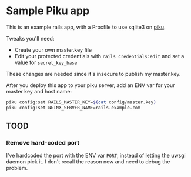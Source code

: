 # Sample Piku app

This is an example rails app, with a Procfile to use sqlite3 on [piku](https://github.com/piku/piku).

Tweaks you'll need:
- Create your own master.key file
- Edit your protected credentials with `rails credentials:edit` and set a value for `secret_key_base`

These changes are needed since it's insecure to publish my master.key.

After you deploy this app to your piku server, add an ENV var for your master key and host name:
```bash
piku config:set RAILS_MASTER_KEY=$(cat config/master.key)
piku config:set NGINX_SERVER_NAME=rails.example.com
```

## TOOD

### Remove hard-coded port
I've hardcoded the port with the ENV var `PORT`, instead of letting the uwsgi daemon pick it. I don't recall the reason now and need to debug the problem.